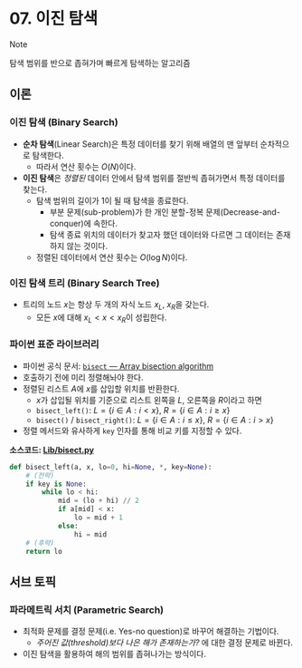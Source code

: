 # 07. 이진 탐색

> [!NOTE]
> 탐색 범위를 반으로 좁혀가며 빠르게 탐색하는 알고리즘

## 이론
### 이진 탐색 (Binary Search)
- **순차 탐색**(Linear Search)은 특정 데이터를 찾기 위해 배열의 맨 앞부터 순차적으로 탐색한다.
    - 따라서 연산 횟수는 $O(N)$이다.
- **이진 탐색**은 *정렬된* 데이터 안에서 탐색 범위를 절반씩 좁혀가면서 특정 데이터를 찾는다.
    - 탐색 범위의 길이가 1이 될 때 탐색을 종료한다. 
        - 부분 문제(sub-problem)가 한 개인 분할-정복 문제(Decrease-and-conquer)에 속한다.
        - 탐색 종료 위치의 데이터가 찾고자 했던 데이터와 다르면 그 데이터는 존재하지 않는 것이다.
    - 정렬된 데이터에서 연산 횟수는 $O(\log N)$이다.

### 이진 탐색 트리 (Binary Search Tree)
- 트리의 노드 $x$는 항상 두 개의 자식 노드 $x_L$, $x_R$을 갖는다.
    - 모든 $x$에 대해 $x_L \lt x \lt x_R$이 성립한다.

### 파이썬 표준 라이브러리
- 파이썬 공식 문서: [`bisect` — Array bisection algorithm](https://docs.python.org/3/library/bisect.html#module-bisect)
- 호출하기 전에 미리 정렬해놔야 한다.
- 정렬된 리스트 $A$에 $x$를 삽입할 위치를 반환한다.
    - $x$가 삽입될 위치를 기준으로 리스트 왼쪽을 $L$, 오른쪽을 $R$이라고 하면
    - `bisect_left()`: $L = \lbrace i \in A: i \lt x \rbrace$, $R = \lbrace i \in A: i \geq x \rbrace$
    - `bisect()` / `bisect_right()`: $L = \lbrace i \in A: i \leq x \rbrace$, $R = \lbrace i \in A: i \gt x \rbrace$
- 정렬 메서드와 유사하게 `key` 인자를 통해 비교 키를 지정할 수 있다.

**소스코드: [Lib/bisect.py](https://github.com/python/cpython/tree/3.12/Lib/bisect.py)**
```python
def bisect_left(a, x, lo=0, hi=None, *, key=None):
    # (전략)
    if key is None:
        while lo < hi:
            mid = (lo + hi) // 2
            if a[mid] < x:
                lo = mid + 1
            else:
                hi = mid
    # (후략)
    return lo
```

## 서브 토픽
### 파라메트릭 서치 (Parametric Search)
- 최적화 문제를 결정 문제(i.e. Yes-no question)로 바꾸어 해결하는 기법이다.
    - *주어진 값(threshold)보다 나은 해가 존재하는가?* 에 대한 결정 문제로 바뀐다.
- 이진 탐색을 활용하여 해의 범위를 좁혀나가는 방식이다.

